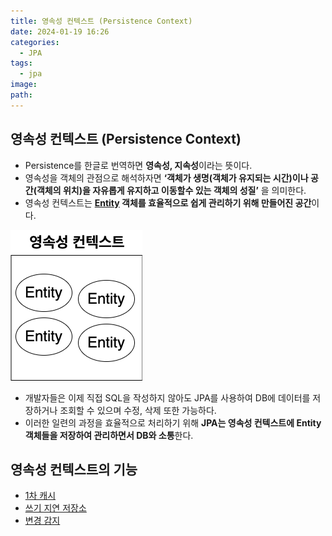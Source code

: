 ```yaml
---
title: 영속성 컨텍스트 (Persistence Context)
date: 2024-01-19 16:26
categories:
  - JPA
tags:
  - jpa
image: 
path:
---
```


## 영속성 컨텍스트 (Persistence Context)
+ Persistence를 한글로 번역하면 **영속성, 지속성**이라는 뜻이다.
+ 영속성을 객체의 관점으로 해석하자면 **‘객체가 생명(객체가 유지되는 시간)이나 공간(객체의 위치)을 자유롭게 유지하고 이동할수 있는 객체의 성질’** 을 의미한다.
+ 영속성 컨텍스트는 **[Entity](https://sonjh919.github.io/posts/Entity) 객체를 효율적으로 쉽게 관리하기 위해 만들어진 공간**이다.

![](/assets/img/IMG/JPA/persistenceContext.png)

+ 개발자들은 이제 직접 SQL을 작성하지 않아도 JPA를 사용하여 DB에 데이터를 저장하거나 조회할 수 있으며 수정, 삭제 또한 가능하다.
+ 이러한 일련의 과정을 효율적으로 처리하기 위해 **JPA는 영속성 컨텍스트에 Entity 객체들을 저장하여 관리하면서 DB와 소통**한다.

## 영속성 컨텍스트의 기능
+ [1차 캐시](https://sonjh919.github.io/posts/1차-캐시)
+ [쓰기 지연 저장소](https://sonjh919.github.io/posts/쓰기-지연-저장소)
+ [변경 감지](https://sonjh919.github.io/posts/변경-감지)
